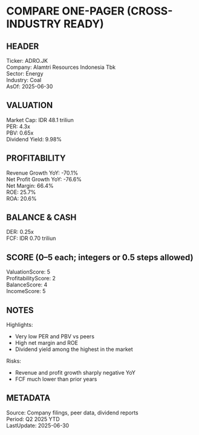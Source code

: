 # COMPARE ONE-PAGER (CROSS-INDUSTRY READY)

## HEADER
Ticker: ADRO.JK  
Company: Alamtri Resources Indonesia Tbk  
Sector: Energy  
Industry: Coal  
AsOf: 2025-06-30

## VALUATION
Market Cap: IDR 48.1 triliun  
PER: 4.3x  
PBV: 0.65x  
Dividend Yield: 9.98%

## PROFITABILITY
Revenue Growth YoY: -70.1%  
Net Profit Growth YoY: -76.6%  
Net Margin: 66.4%  
ROE: 25.7%  
ROA: 20.6%

## BALANCE & CASH
DER: 0.25x  
FCF: IDR 0.70 triliun

## SCORE (0–5 each; integers or 0.5 steps allowed)
ValuationScore: 5  
ProfitabilityScore: 2  
BalanceScore: 4  
IncomeScore: 5

## NOTES
Highlights:
- Very low PER and PBV vs peers
- High net margin and ROE
- Dividend yield among the highest in the market

Risks:
- Revenue and profit growth sharply negative YoY
- FCF much lower than prior years

## METADATA
Source: Company filings, peer data, dividend reports  
Period: Q2 2025 YTD  
LastUpdate: 2025-06-30